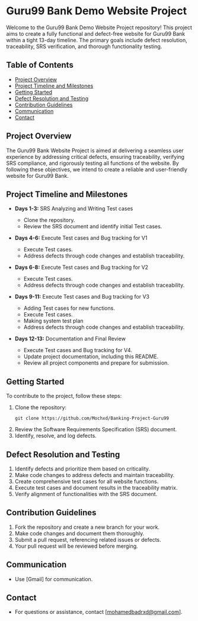 # Guru99 Bank Demo Website Project

Welcome to the Guru99 Bank Demo Website Project repository! This project aims to create a fully functional and defect-free website for Guru99 Bank within a tight 13-day timeline. The primary goals include defect resolution, traceability, SRS verification, and thorough functionality testing.

## Table of Contents

- [Project Overview](#project-overview)
- [Project Timeline and Milestones](#project-timeline-and-milestones)
- [Getting Started](#getting-started)
- [Defect Resolution and Testing](#defect-resolution-and-testing)
- [Contribution Guidelines](#contribution-guidelines)
- [Communication](#communication)
- [Contact](#contact)

## Project Overview

The Guru99 Bank Website Project is aimed at delivering a seamless user experience by addressing critical defects, ensuring traceability, verifying SRS compliance, and rigorously testing all functions of the website. By following these objectives, we intend to create a reliable and user-friendly website for Guru99 Bank.

## Project Timeline and Milestones

- **Days 1-3:** SRS Analyzing and Writing Test cases
  - Clone the repository.
  - Review the SRS document and identify initial Test cases.

- **Days 4-6:** Execute Test cases and Bug tracking for V1
  - Execute Test cases.
  - Address defects through code changes and establish traceability.

- **Days 6-8:** Execute Test cases and Bug tracking for V2
  - Execute Test cases.
  - Address defects through code changes and establish traceability.

- **Days 9-11:** Execute Test cases and Bug tracking for V3
  - Adding Test cases for new functions.
  - Execute Test cases.
  - Making system test plan
  - Address defects through code changes and establish traceability.

- **Days 12-13:** Documentation and Final Review
  - Execute Test cases and Bug tracking for V4.
  - Update project documentation, including this README.
  - Review all project components and prepare for submission.

## Getting Started

To contribute to the project, follow these steps:

1. Clone the repository:
   ```shell
   git clone https://github.com/Mochxd/Banking-Project-Guru99
2. Review the Software Requirements Specification (SRS) document.
3. Identify, resolve, and log defects.

## Defect Resolution and Testing
1. Identify defects and prioritize them based on criticality.
2. Make code changes to address defects and maintain traceability.
3. Create comprehensive test cases for all website functions.
4. Execute test cases and document results in the traceability matrix.
5. Verify alignment of functionalities with the SRS document.

## Contribution Guidelines
1. Fork the repository and create a new branch for your work.
2. Make code changes and document them thoroughly.
3. Submit a pull request, referencing related issues or defects.
4. Your pull request will be reviewed before merging.

## Communication
- Use [Gmail] for communication.

## Contact
- For questions or assistance, contact [mohamedbadrxd@gmail.com].
